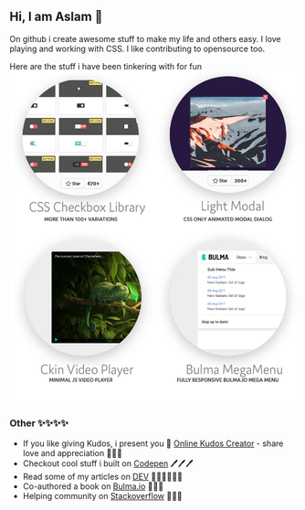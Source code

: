 ## Hi, I am Aslam 👋
On github i create awesome stuff to make my life and others easy. I love playing and working with CSS. I like contributing to opensource too. 

Here are the stuff i have been tinkering with for fun 
<img src="https://github.com/hunzaboy/hunzaboy/blob/master/projects-github.jpg?raw=true" alt="opensource projects" />

### Other ✨✨✨✨
- If you like giving Kudos, i present you 🥁 <a href="https://tempsly.com/kudos">Online Kudos Creator</a> - share love and appreciation 💌💌💌
- Checkout cool stuff i built on <a href="https://codepen.io/hunzaboy"> Codepen</a> 🖊️🖊️🖊️
- Read some of my articles on <a href="https://dev.to/hunzaboy"> DEV</a>  ✍🏾✍🏾✍🏾
- Co-authored a book on <a href="https://bleedingedgepress.com/creating-interfaces-bulma/">Bulma.io</a> 📗📗📗
- Helping community on <a href="https://stackoverflow.com/users/1035104/aslam">Stackoverflow</a> 🤝🤝🤝
